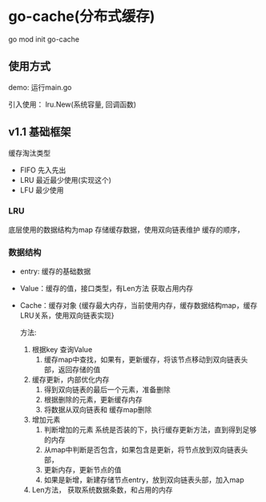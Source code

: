 # go-cache(分布式缓存)

go mod init go-cache

## 使用方式
demo: 运行main.go

引入使用：
lru.New(系统容量, 回调函数)

## v1.1 基础框架
缓存淘汰类型
- FIFO 先入先出
- LRU 最近最少使用(实现这个)
- LFU 最少使用

### LRU
底层使用的数据结构为map 存储缓存数据，使用双向链表维护 缓存的顺序，
### 数据结构
- entry: 缓存的基础数据
- Value：缓存的值，接口类型，有Len方法 获取占用内存
- Cache：缓存对象
{缓存最大内存，当前使用内存，缓存数据结构map，缓存LRU关系，使用双向链表实现}

  方法:
  1. 根据key 查询Value
     1. 缓存map中查找，如果有，更新缓存，将该节点移动到双向链表头部，返回存储的值
  2. 缓存更新，内部优化内存
     1. 得到双向链表的最后一个元素，准备删除
     2. 根据删除的元素，更新缓存内存
     3. 将数据从双向链表和 缓存map删除
  3. 增加元素
     1. 判断增加的元素 系统是否装的下，执行缓存更新方法，直到得到足够的内存
     2. 从map中判断是否包含，如果包含是更新，将节点放到双向链表头部，
     3. 更新内存，更新节点的值
     4. 如果是新增，新建存储节点entry，放到双向链表头部，加入map
  4. Len方法， 获取系统数据条数，和占用的内存